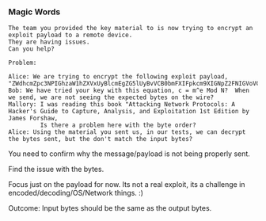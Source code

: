 ### Magic Words

```
The team you provided the key material to is now trying to encrypt an exploit payload to a remote device.
They are having issues.  
Can you help?

Problem:

Alice: We are trying to encrypt the following exploit payload, "ZWdhcmZpc3NPIGhzaW1hZXVxUyBlcmEgZG5lUyBvVCB0bmFXIFpkcm9XIGNpZ2FNIGVoVCAgIFpN"
Bob: We have tried your key with this equation, c = m^e Mod N?  When we send, we are not seeing the expected bytes on the wire?
Mallory: I was reading this book "Attacking Network Protocols: A Hacker's Guide to Capture, Analysis, and Exploitation 1st Edition by James Forshaw,
         Is there a problem here with the byte order?
Alice: Using the material you sent us, in our tests, we can decrypt the bytes sent, but the don't match the input bytes?
```

You need to confirm why the message/payload is not being properly sent.

Find the issue with the bytes. 

Focus just on the payload for now.  Its not a real exploit, its a challenge in encoded/decoding/OS/Network things. :)

Outcome:  Input bytes should be the same as the output bytes.  

